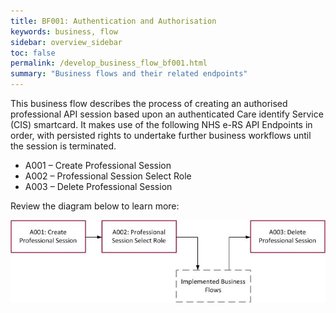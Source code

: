```yaml
---
title: BF001: Authentication and Authorisation
keywords: business, flow
sidebar: overview_sidebar
toc: false
permalink: /develop_business_flow_bf001.html
summary: "Business flows and their related endpoints"
---
```


This business flow describes the process of creating an authorised professional API session based upon an authenticated Care identify Service (CIS) smartcard. It makes use of the following NHS e-RS API Endpoints in order, with persisted rights to undertake further business workflows until the session is terminated.

* A001 – Create Professional Session
* A002 – Professional Session Select Role
* A003 – Delete Professional Session

Review the diagram below to learn more:

![BF001: Authentication and Authorisation](images/develop/BF001-Auth.jpg)
